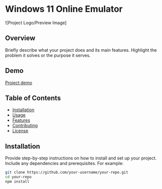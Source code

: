 # Windows 11 Online Emulator

![Project Logo/Preview Image]

## Overview

Briefly describe what your project does and its main features. Highlight the problem it solves or the purpose it serves.

## Demo

[Project demo](https://youtu.be/kB1jbk8bWPo)

## Table of Contents

- [Installation](#installation)
- [Usage](#usage)
- [Features](#features)
- [Contributing](#contributing)
- [License](#license)

## Installation

Provide step-by-step instructions on how to install and set up your project. Include any dependencies and prerequisites. For example:

```bash
git clone https://github.com/your-username/your-repo.git
cd your-repo
npm install


